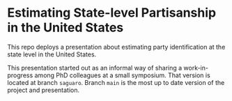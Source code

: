 # Estimating State-level Partisanship in the United States

This repo deploys a presentation about estimating party identification at the state level in the United States.

This presentation started out as an informal way of sharing a work-in-progress among PhD colleagues at a small symposium. That version is located at branch `saguaro`. Branch `main` is the most up to date version of the project and presentation.
